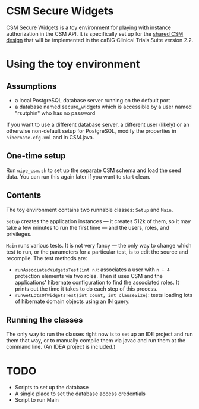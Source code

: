 # CSM Secure Widgets

CSM Secure Widgets is a toy environment for playing with instance authorization in the CSM API.  It is specifically set up for the [shared CSM design][unified_design] that will be implemented in the caBIG Clinical Trials Suite version 2.2.

[unified_design]: https://wiki.nci.nih.gov/display/Suite/Unified+security+technical+design

# Using the toy environment

## Assumptions

* a local PostgreSQL database server running on the default port
* a database named secure_widgets which is accessible by a user named "rsutphin" who has no password

If you want to use a different database server, a different user (likely) or an otherwise non-default setup for PostgreSQL, modify the properties in `hibernate.cfg.xml` and in CSM.java.

## One-time setup

Run `wipe_csm.sh` to set up the separate CSM schema and load the seed data.  You can run this again later if you want to start clean.

## Contents

The toy environment contains two runnable classes:  `Setup` and `Main`.  

`Setup` creates the application instances &mdash; it creates 512k of them, so it may take a few minutes to run the first time &mdash; and the users, roles, and privileges.

`Main` runs various tests.  It is not very fancy &mdash; the only way to change which test to run, or the parameters for a particular test, is to edit the source and recompile.  The test methods are:

* `runAssociatedWidgetsTest(int n)`: associates a user with `n + 4` protection elements via two roles.  Then it uses CSM and the applications' hibernate configuration to find the associated roles.  It prints out the time it takes to do each step of this process.
* `runGetLotsOfWidgetsTest(int count, int clauseSize)`: tests loading lots of hibernate domain objects using an IN query.

## Running the classes

The only way to run the classes right now is to set up an IDE project and run them that way, or to manually compile them via javac and run them at the command line.  (An IDEA project is included.)

# TODO

* Scripts to set up the database
* A single place to set the database access credentials
* Script to run Main